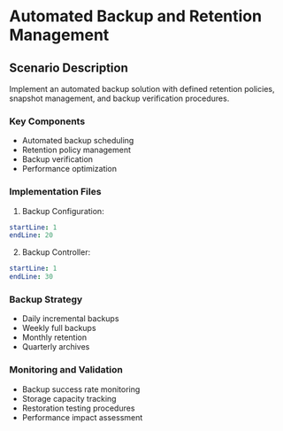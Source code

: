 # Automated Backup and Retention Management

## Scenario Description
Implement an automated backup solution with defined retention policies, snapshot management, and backup verification procedures.

### Key Components
- Automated backup scheduling
- Retention policy management
- Backup verification
- Performance optimization

### Implementation Files
1. Backup Configuration:
```yaml:examples/ceph/disaster-recovery/backup-policy.yaml
startLine: 1
endLine: 20
```

2. Backup Controller:
```yaml:examples/ceph/disaster-recovery/backup-vm.yaml
startLine: 1
endLine: 30
```

### Backup Strategy
- Daily incremental backups
- Weekly full backups
- Monthly retention
- Quarterly archives

### Monitoring and Validation
- Backup success rate monitoring
- Storage capacity tracking
- Restoration testing procedures
- Performance impact assessment
```
